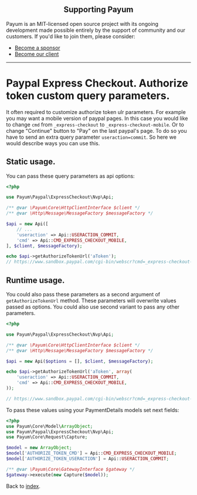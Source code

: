 <h2 align="center">Supporting Payum</h2>

Payum is an MIT-licensed open source project with its ongoing development made possible entirely by the support of community and our customers. If you'd like to join them, please consider:

- [Become a sponsor](https://www.patreon.com/makasim)
- [Become our client](http://forma-pro.com/)

---

# Paypal Express Checkout. Authorize token custom query parameters.

It often required to customize authorize token ulr parameters.
For example you may want a mobile version of paypal pages.
In this case you would like to change `cmd` from `_express-checkout` to `_express-checkout-mobile`.
Or to change "Continue" button to "Pay" on the last paypal's page. To do so you have to send an extra query parameter `useraction=commit`.
So here we would describe ways you can use this.

## Static usage.

You can pass these query parameters as api options:

```php
<?php

use Payum\Paypal\ExpressCheckout\Nvp\Api;

/** @var \Payum\Core\HttpClientInterface $client */ 
/** @var \Http\Message\MessageFactory $messageFactory */

$api = new Api([
    // ...
    'useraction' => Api::USERACTION_COMMIT,
    'cmd' => Api::CMD_EXPRESS_CHECKOUT_MOBILE,
], $client, $messageFactory);

echo $api->getAuthorizeTokenUrl('aToken');
// https://www.sandbox.paypal.com/cgi-bin/webscr?cmd=_express-checkout-mobile&useraction=commit&token=aToken
```

## Runtime usage.

You could also pass these parameters as a second argument of `getAuthorizeTokenUrl` method.
These parameters will overwrite values passed as options.
You could also use second variant to pass any other parameters.

```php
<?php

use Payum\Paypal\ExpressCheckout\Nvp\Api;

/** @var \Payum\Core\HttpClientInterface $client */ 
/** @var \Http\Message\MessageFactory $messageFactory */

$api = new Api($options = [], $client, $messageFactory);

echo $api->getAuthorizeTokenUrl('aToken', array(
    'useraction' => Api::USERACTION_COMMIT,
    'cmd' => Api::CMD_EXPRESS_CHECKOUT_MOBILE,
));

// https://www.sandbox.paypal.com/cgi-bin/webscr?cmd=_express-checkout-mobile&token=aToken
```

To pass these values using your PaymentDetails models set next fields:

```php
<?php
use Payum\Core\Model\ArrayObject;
use Payum\Paypal\ExpressCheckout\Nvp\Api;
use Payum\Core\Request\Capture;

$model = new ArrayObject;
$model['AUTHORIZE_TOKEN_CMD'] = Api::CMD_EXPRESS_CHECKOUT_MOBILE;
$model['AUTHORIZE_TOKEN_USERACTION'] = Api::USERACTION_COMMIT;

/** @var \Payum\Core\GatewayInterface $gateway */
$gateway->execute(new Capture($model));
```

Back to [index](../../index.md).
